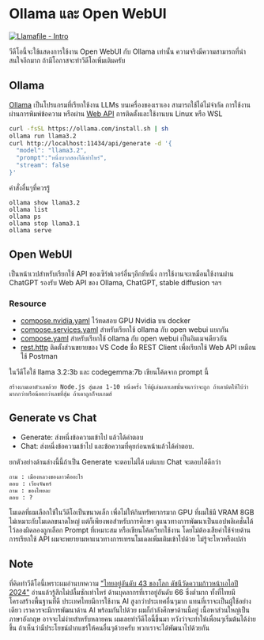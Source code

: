 # Ollama และ Open WebUI

[![Llamafile - Intro](https://img.youtube.com/vi/p5OM3nuf09M/0.jpg)](https://youtu.be/p5OM3nuf09M?si=3qD5CA8zzpB4nRBi "Open WebUI+Ollama ทำ AI ส่วนตัวสำหรับนักพัฒนา")

วีดีโอนี้จะใช้แสดงการใช้งาน Open WebUI กับ Ollama เท่านั้น ความจริงมีความสามารถที่น่าสนใจอีกมาก ถ้ามีโอกาสจะทำวีดีโอเพิ่มเติมครับ

## Ollama 
[Ollama](https://ollama.com)
เป็นโปรแกรมที่เรียกใช้งาน LLMs บนเครื่องของเราเอง สามารถใช้ได้ไม่จำกัด การใช้งานผ่านการพิมพ์ข้อความ หรือผ่าน [Web API](https://github.com/ollama/ollama/blob/main/docs/api.md) การติดตั้งและใช้งานบน Linux หรือ WSL
```sh
curl -fsSL https://ollama.com/install.sh | sh
ollama run llama3.2 
curl http://localhost:11434/api/generate -d '{
  "model": "llama3.2",
  "prompt":"หนึ่งบวกสองได้เท่าไหร่",
  "stream": false
}'
```
คำสั่งอื่นๆที่ควรรู้
```
ollama show llama3.2
ollama list
ollama ps
ollama stop llama3.1
ollama serve
```
## Open WebUI 

เป็นหน้าเวปสำหรับเรียกใช้ API ของเซิร์ฟเวอร์อื่นๆอีกทีหนึ่ง การใช้งานจะเหมือนใช้งานผ่าน ChatGPT รองรับ Web API ของ Ollama, ChatGPT,  stable diffusion ฯลฯ

### Resource
- [compose.nvidia.yaml](./compose.nvidia.yaml) ไว้ทดสอบ GPU Nvidia บน docker
- [compose.services.yaml](./compose.services.yaml) สำหรับเรียกใช้ ollama กับ open webui แยกกัน
- [compose.yaml](./compose.yaml) สำหรับเรียกใช้ ollama กับ open webui เป็นอิมเมจเดียวกัน
- [rest.http](./rest.http) ติดตั้งส่วนขยายของ VS Code ชื่อ REST Client เพื่อเรียกใช้ Web API เหมือนใช้ Postman

ในวีดีโอใช้  llama 3.2:3b และ codegemma:7b เขียนโค้ดจาก prompt นี้
```
สร้างเกมเดาตัวเลขด้วย Node.js สุ่มเลข 1-10 หนึ่งครั้ง ให้ผู้เล่นเดาเลขนั้นจนกว่าจะถูก ถ้าเดาผิดให้ใบ้ว่ามากกว่าหรือน้อยกว่าเลขที่สุ่ม ถ้าเดาถูกก็จบเกมส์
```
## Generate vs Chat
- Generate: ส่งหนึ่งข้อความเข้าไป แล้วได้คำตอบ
- Chat: ส่งหนึ่งข้อความเข้าไป และข้อความที่คุยก่อนหน้าแล้วได้คำตอบ.

ยกตัวอย่างด้านล่างนี้นี้ถ้าเป็น Generate จะตอบไม่ได้ แต่แบบ Chat จะตอบได้ดีกว่า
```
ถาม : เมืองหลวงของลาวคืออะไร
ตอบ : เวียงจันทร์
ถาม : ของไทยละ
ตอบ : ?
```

โมเดลที่ผมเลือกใช้ในวีดีโอเป็นขนาดเล็ก เพื่อไม่ให้กินทรัพยากรมาก GPU ที่ผมใช้มี VRAM 8GB ไม่เหมาะกับโมเดลขนาดใหญ่ แต่ก็เพียงพอสำหรับการศึกษา ดูแนวทางการพัฒนาเป็นแอปพลิเคชั่นได้ ไว้ลองผิดลองถูกเลือก Prompt ที่เหมาะสม หรือเขียนโค้ดเรียกใช้งาน โดยไม่ต้องเสียค่าใช้จ่ายด้านการเรียกใช้ API ผมจะพยายามหาแนวทางการเทรนโมเดลเพิ่มเติมเข้าไปด้วย ไม่รู้จะไหวหรือเปล่า

## Note

ที่คิดทำวีดีโอนี้เพราะผมอ่านบทความ
["ไทยอยู่อันดับ 43 ของโลก ดัชนีวัดความก้าวหน้าเอไอปี 2024"](https://edunewssiam.com/th/articles/299150-%E0%B9%84%E0%B8%97%E0%B8%A2%E0%B8%AD%E0%B8%A2%E0%B8%B9%E0%B9%88%E0%B8%AD%E0%B8%B1%E0%B8%99%E0%B8%94%E0%B8%B1%E0%B8%9A%E0%B9%80%E0%B8%97%E0%B9%88%E0%B8%B2%E0%B9%83%E0%B8%94%E0%B8%82%E0%B8%AD%E0%B8%87%E0%B9%82%E0%B8%A5%E0%B8%81-%E0%B8%94%E0%B8%B1%E0%B8%8A%E0%B8%99%E0%B8%B5-%E0%B8%A7%E0%B8%B1%E0%B8%94%E0%B8%84%E0%B8%A7%E0%B8%B2%E0%B8%A1%E0%B8%81%E0%B9%89%E0%B8%B2%E0%B8%A7%E0%B8%AB%E0%B8%99%E0%B9%89%E0%B8%B2%E0%B9%80%E0%B8%AD%E0%B9%84%E0%B8%AD-%E0%B8%9B%E0%B8%B5-2024) 
อ่านแล้วรู้สึกไม่ปลื้มซักเท่าไหร่ ด้านบุคลากรที่เราอยู่อันดับ 66 ซึ่งต่ำมาก ทั้งที่ไทยมีโครงสร้างพื้นฐานที่ดี ประเทศไทยมีการใช้งาน AI สูงกว่าประเทศอื่นๆมาก แทนที่เราจะเป็นผู้ใช้อย่างเดียว เราควรจะมีการพัฒนาด้าน AI พร้อมกันไปด้วย ผมก็กำลังศึกษาด้านนี้อยู่ เนื้อหาส่วนใหญ่เป็นภาษาอังกฤษ อาจจะไม่ง่ายสำหรับหลายคน ผมเลยทำวีดีโอนี้ขึ้นมา หวังว่าจะทำให้เพื่อนๆเริ่มต้นได้ง่ายขึ้น ถ้าเห็นว่ามีประโยขน์ฝากแชร์ให้คนอื่นๆด้วยครับ พวกเราจะได้พัฒนาไปด้วยกัน
